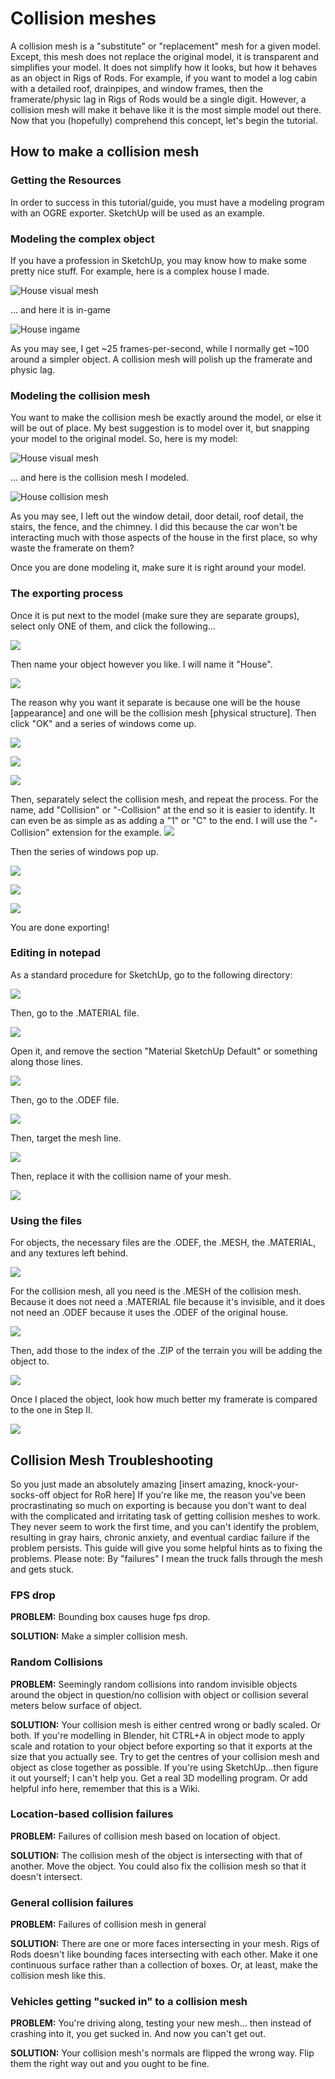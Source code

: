 Collision meshes
============

A collision mesh is a "substitute" or "replacement" mesh for a given model. Except, this mesh does not replace the original model, it is transparent and simplifies your model. It does not simplify how it looks, but how it behaves as an object in Rigs of Rods. For example, if you want to model a log cabin with a detailed roof, drainpipes, and window frames, then the framerate/physic lag in Rigs of Rods would be a single digit. However, a collision mesh will make it behave like it is the most simple model out there. Now that you (hopefully) comprehend this concept, let's begin the tutorial.

## How to make a collision mesh

### Getting the Resources

In order to success in this tutorial/guide, you must have a modeling program with an OGRE exporter. SketchUp will be used as an example.

### Modeling the complex object

If you have a profession in SketchUp, you may know how to make some pretty nice stuff. For example, here is a complex house I made.

![House visual mesh](../images/collisionmeshes-house-visual.png)

... and here it is in-game

![House ingame](../images/collisionmeshes-house-ingame.png)

As you may see, I get ~25 frames-per-second, while I normally get ~100 around a simpler object. A collision mesh will polish up the framerate and physic lag.

### Modeling the collision mesh

You want to make the collision mesh be exactly around the model, or else it will be out of place. My best suggestion is to model over it, but snapping your model to the original model. So, here is my model:

![House visual mesh](../images/collisionmeshes-house-visual.png)

... and here is the collision mesh I modeled.

![House collision mesh](../images/collisionmeshes-house.png)

As you may see, I left out the window detail, door detail, roof detail, the stairs, the fence, and the chimney. I did this because the car won't be interacting much with those aspects of the house in the first place, so why waste the framerate on them?

Once you are done modeling it, make sure it is right around your model.

### The exporting process

Once it is put next to the model (make sure they are separate groups), select only ONE of them, and click the following...

![](../images/collisionmeshes-sketchup-5.png)

Then name your object however you like. I will name it "House".

![](../images/collisionmeshes-sketchup-6.png)

The reason why you want it separate is because one will be the house \[appearance\] and one will be the collision mesh \[physical structure\]. Then click "OK" and a series of windows come up.

![](../images/collisionmeshes-sketchup-7.png)

![](../images/collisionmeshes-sketchup-8.png)

![](../images/collisionmeshes-sketchup-9.png)

Then, separately select the collision mesh, and repeat the process. For the name, add "Collision" or "-Collision" at the end so it is easier to identify. It can even be as simple as as adding a "1" or "C" to the end. I will use the "-Collision" extension for the example.
![](../images/collisionmeshes-sketchup-10.png)

Then the series of windows pop up.

![](../images/collisionmeshes-sketchup-7.png)

![](../images/collisionmeshes-sketchup-8.png)

![](../images/collisionmeshes-sketchup-9.png)

You are done exporting!

### Editing in notepad

As a standard procedure for SketchUp, go to the following directory:

![](../images/collisionmeshes-sketchup-11.png)

Then, go to the .MATERIAL file.

![](../images/collisionmeshes-sketchup-12.png)

Open it, and remove the section "Material SketchUp Default" or something along those lines.

![](../images/collisionmeshes-sketchup-13.png)

Then, go to the .ODEF file.

![](../images/collisionmeshes-sketchup-14.png)

Then, target the mesh line.

![](../images/collisionmeshes-odef-1.png)

Then, replace it with the collision name of your mesh.

![](../images/collisionmeshes-odef-2.png)

### Using the files

For objects, the necessary files are the .ODEF, the .MESH, the .MATERIAL, and any textures left behind.

![](../images/collisionmeshes-sketchup-17.png)

For the collision mesh, all you need is the .MESH of the collision mesh. Because it does not need a .MATERIAL file because it's invisible, and it does not need an .ODEF because it uses the .ODEF of the original house.

![](../images/collisionmeshes-sketchup-18.png)

Then, add those to the index of the .ZIP of the terrain you will be adding the object to.

![](../images/collisionmeshes-sketchup-19.png)

Once I placed the object, look how much better my framerate is compared to the one in Step II.

![](../images/collisionmeshes-house-ingame-2.png)

## Collision Mesh Troubleshooting

So you just made an absolutely amazing \[insert amazing, knock-your-socks-off object for RoR here\] If you're like me, the reason you've been procrastinating so much on exporting is because you don't want to deal with the complicated and irritating task of getting collision meshes to work. They never seem to work the first time, and you can't identify the problem, resulting in gray hairs, chronic anxiety, and eventual cardiac failure if the problem persists. This guide will give you some helpful hints as to fixing the problems. Please note: By "failures" I mean the truck falls through the mesh and gets stuck.

### FPS drop

**PROBLEM:** Bounding box causes huge fps drop.

**SOLUTION:** Make a simpler collision mesh.

### Random Collisions

**PROBLEM:** Seemingly random collisions into random invisible objects around the object in question/no collision with object or collision several meters below surface of object.

**SOLUTION:** Your collision mesh is either centred wrong or badly scaled. Or both. If you're modelling in Blender, hit CTRL+A in object mode to apply scale and rotation to your object before exporting so that it exports at the size that you actually see. Try to get the centres of your collision mesh and object as close together as possible. If you're using SketchUp...then figure it out yourself; I can't help you. Get a real 3D modelling program. Or add helpful info here, remember that this is a Wiki.

### Location-based collision failures

**PROBLEM:** Failures of collision mesh based on location of object.

**SOLUTION:** The collision mesh of the object is intersecting with that of another. Move the object. You could also fix the collision mesh so that it doesn't intersect.

### General collision failures

**PROBLEM:** Failures of collision mesh in general

**SOLUTION:** There are one or more faces intersecting in your mesh. Rigs of Rods doesn't like bounding faces intersecting with each other. Make it one continuous surface rather than a collection of boxes. Or, at least, make the collision mesh like this.

### Vehicles getting "sucked in" to a collision mesh

**PROBLEM:** You're driving along, testing your new mesh... then instead of crashing into it, you get sucked in. And now you can't get out.

**SOLUTION:** Your collision mesh's normals are flipped the wrong way. Flip them the right way out and you ought to be fine.
